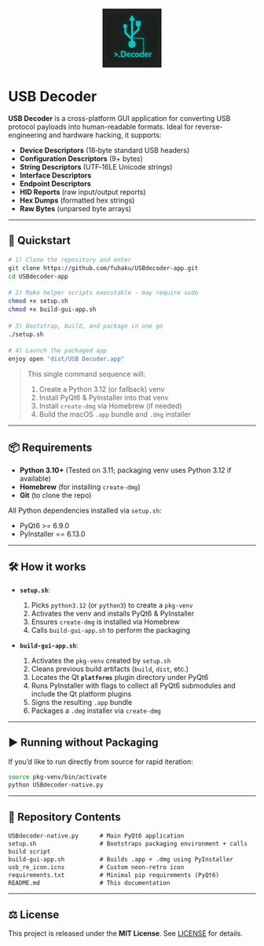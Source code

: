 <p align="center">
  <img src="./usb_decoder_re.png" alt="USB Decoder Icon" width="120" height="120">
</p>

# USB Decoder

**USB Decoder** is a cross-platform GUI application for converting USB protocol payloads into human-readable formats. Ideal for reverse-engineering and hardware hacking, it supports:

- **Device Descriptors** (18‑byte standard USB headers)
- **Configuration Descriptors** (9+ bytes)
- **String Descriptors** (UTF‑16LE Unicode strings)
- **Interface Descriptors**
- **Endpoint Descriptors**
- **HID Reports** (raw input/output reports)
- **Hex Dumps** (formatted hex strings)
- **Raw Bytes** (unparsed byte arrays)

---

## 🚀 Quickstart

```bash
# 1) Clone the repository and enter
git clone https://github.com/fuhaku/USBdecoder-app.git
cd USBdecoder-app

# 2) Make helper scripts executable - may require sudo
chmod +x setup.sh 
chmod +x build-gui-app.sh

# 3) Bootstrap, build, and package in one go
./setup.sh

# 4) Launch the packaged app
enjoy open "dist/USB Decoder.app"
```

> This single command sequence will:
> 1. Create a Python 3.12 (or fallback) venv
> 2. Install PyQt6 & PyInstaller into that venv
> 3. Install `create-dmg` via Homebrew (if needed)
> 4. Build the macOS `.app` bundle and `.dmg` installer

---

## 📦 Requirements

- **Python 3.10+** (Tested on 3.11; packaging venv uses Python 3.12 if available)
- **Homebrew** (for installing `create-dmg`)
- **Git** (to clone the repo)

All Python dependencies installed via `setup.sh`:

- PyQt6 >= 6.9.0
- PyInstaller == 6.13.0

---

## 🛠️ How it works

- **`setup.sh`**:
  1. Picks `python3.12` (or `python3`) to create a `pkg-venv`
  2. Activates the venv and installs PyQt6 & PyInstaller
  3. Ensures `create-dmg` is installed via Homebrew
  4. Calls `build-gui-app.sh` to perform the packaging

- **`build-gui-app.sh`**:
  1. Activates the `pkg-venv` created by `setup.sh`
  2. Cleans previous build artifacts (`build`, `dist`, etc.)
  3. Locates the Qt **`platforms`** plugin directory under PyQt6
  4. Runs PyInstaller with flags to collect all PyQt6 submodules and include the Qt platform plugins
  5. Signs the resulting `.app` bundle
  6. Packages a `.dmg` installer via `create-dmg`

---

## ▶️ Running without Packaging

If you’d like to run directly from source for rapid iteration:

```bash
source pkg-venv/bin/activate
python USBdecoder-native.py
```

---

## 📂 Repository Contents

```text
USBdecoder-native.py      # Main PyQt6 application
setup.sh                  # Bootstraps packaging environment + calls build script
build-gui-app.sh          # Builds .app + .dmg using PyInstaller
usb_re_icon.icns          # Custom neon-retro icon
requirements.txt          # Minimal pip requirements (PyQt6)
README.md                 # This documentation
``` 

---

## ⚖️ License

This project is released under the **MIT License**. See [LICENSE](LICENSE) for details.
